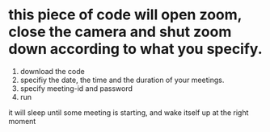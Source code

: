 # this piece of code will open zoom, close the camera and shut zoom down according to what you specify.

1. download the code
2. specifiy the date, the time and the duration of your meetings.
3. specify meeting-id and password
4. run

it will sleep until some meeting is starting, and wake itself up at the right moment 
